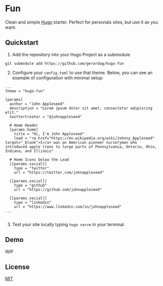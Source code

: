 # Fun

Clean and simple [Hugo](https://gohugo.io) starter. Perfect for personals sites, but use it as you want.

## Quickstart

1. Add the repository into your Hugo Project as a submodule

```
git submodule add https://github.com/gerardag/hugo-fun
```

2. Configure your `config.toml` to use that theme. Below, you can see an example of configuration with minimal setup:

```
...
theme = "hugo-fun"

[params]
  author = "John Appleseed"
  description = "Lorem ipsum dolor sit amet, consectetur adipiscing elit."
  twitterCreator = "@johnappleseed"

  # Home Header
  [params.home]
    title = "Hi, I'm John Appleseed"
    lead = "<a href="https://en.wikipedia.org/wiki/Johnny_Appleseed" target="_blank">I</a> was an American pioneer nurseryman who introduced apple trees to large parts of Pennsylvania, Ontario, Ohio, Indiana, and Illinois"

  # Home Icons below the Lead
  [[params.social]]
    type = "twitter"
    url = "https://twitter.com/johnappleseed"

  [[params.social]]
    type = "github"
    url = "https://github.com/johnappleseed"

  [[params.social]]
    type = "linkedin"
    url = "https://www.linkedin.com/in/johnappleseed"
...


```

3. Test your site locally typing `hugo serve` in your terminal.



## Demo

WIP


## License

[MIT](/LICENSE.md)
